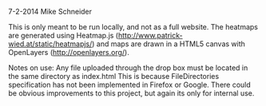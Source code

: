 7-2-2014
Mike Schneider

This is only meant to be run locally, and not as a full website. The heatmaps are generated
using Heatmap.js (http://www.patrick-wied.at/static/heatmapjs/) and maps are drawn in a
HTML5 canvas with OpenLayers (http://openlayers.org/).


Notes on use:
    Any file uploaded through the drop box must be located in the same directory as index.html
    This is because FileDirectories specification has not been implemented in Firefox or 
    Google. There could be obvious improvements to this project, but again its only for
    internal use.
